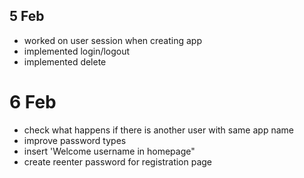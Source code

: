 ## 5 Feb
- worked on user session when creating app
- implemented login/logout
- implemented delete


# 6 Feb
- check what happens if there is another user with same app name 
- improve password types
- insert 'Welcome username in homepage"
- create reenter password for registration page






